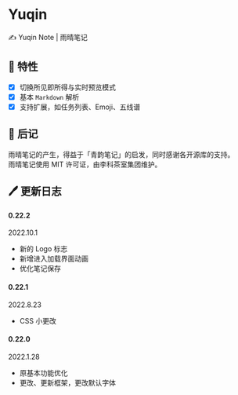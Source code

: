 # Yuqin
✍ Yuqin Note | 雨晴笔记

## 🌟 特性

- [x] 切换所见即所得与实时预览模式
- [x] 基本 `Markdown` 解析
- [x] 支持扩展，如任务列表、Emoji、五线谱

## 🌠 后记

雨晴笔记的产生，得益于「青韵笔记」的启发，同时感谢各开源库的支持。<br>
雨晴笔记使用 MIT 许可证，由李科茶室集团维护。

## 🖊 更新日志

#### 0.22.2
2022.10.1
- 新的 Logo 标志
- 新增进入加载界面动画
- 优化笔记保存

#### 0.22.1
2022.8.23
- CSS 小更改

#### 0.22.0
2022.1.28
- 原基本功能优化
- 更改、更新框架，更改默认字体

